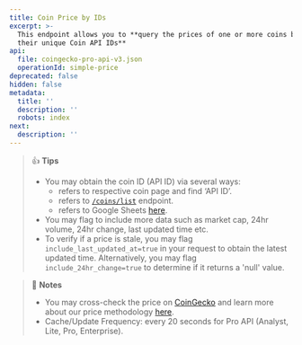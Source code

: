 ```yaml
---
title: Coin Price by IDs
excerpt: >-
  This endpoint allows you to **query the prices of one or more coins by using
  their unique Coin API IDs**
api:
  file: coingecko-pro-api-v3.json
  operationId: simple-price
deprecated: false
hidden: false
metadata:
  title: ''
  description: ''
  robots: index
next:
  description: ''
---
```

> 👍 **Tips**
>
> * You may obtain the coin ID (API ID) via several ways:
>   * refers to respective coin page and find ‘API ID’.
>   * refers to [`/coins/list`](/reference/coins-list) endpoint.
>   * refers to Google Sheets [here](https://docs.google.com/spreadsheets/d/1wTTuxXt8n9q7C4NDXqQpI3wpKu1_5bGVmP9Xz0XGSyU/edit?usp=sharing).
> * You may flag to include more data such as market cap, 24hr volume, 24hr change, last updated time etc.
> * To verify if a price is stale, you may flag `include_last_updated_at=true` in your request to obtain the latest updated time. Alternatively, you may flag `include_24hr_change=true` to determine if it returns a 'null' value.

> 📘 **Notes**
>
> * You may cross-check the price on [CoinGecko](https://www.coingecko.com) and learn more about our price methodology [here](https://www.coingecko.com/en/methodology).
> * Cache/Update Frequency: every 20 seconds for Pro API (Analyst, Lite, Pro, Enterprise).
